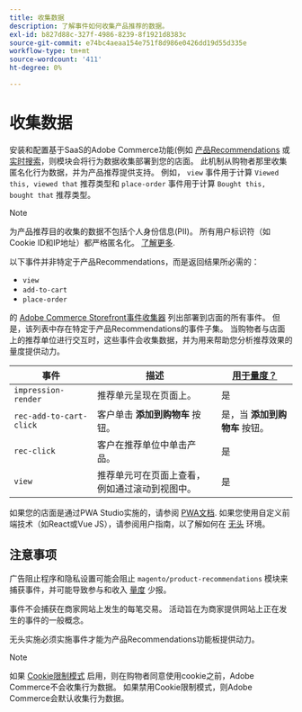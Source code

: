 ```yaml
---
title: 收集数据
description: 了解事件如何收集产品推荐的数据。
exl-id: b827d88c-327f-4986-8239-8f1921d8383c
source-git-commit: e74bc4aeaa154e751f8d986e0426dd19d55d335e
workflow-type: tm+mt
source-wordcount: '411'
ht-degree: 0%

---
```


# 收集数据

安装和配置基于SaaS的Adobe Commerce功能(例如 [产品Recommendations](install-configure.md) 或 [实时搜索](https://experienceleague.adobe.com/docs/commerce-merchant-services/live-search/onboard/install.html)，则模块会将行为数据收集部署到您的店面。 此机制从购物者那里收集匿名化行为数据，并为产品推荐提供支持。 例如， `view` 事件用于计算 `Viewed this, viewed that` 推荐类型和 `place-order` 事件用于计算 `Bought this, bought that` 推荐类型。

>[!NOTE]
>
>为产品推荐目的收集的数据不包括个人身份信息(PII)。 所有用户标识符（如Cookie ID和IP地址）都严格匿名化。 [了解更多](https://www.adobe.com/privacy/experience-cloud.html).

以下事件并非特定于产品Recommendations，而是返回结果所必需的：

- `view`
- `add-to-cart`
- `place-order`

的 [Adobe Commerce Storefront事件收集器](https://developer.adobe.com/commerce/services/shared-services/storefront-events/collector/#quick-start) 列出部署到店面的所有事件。 但是，该列表中存在特定于产品Recommendations的事件子集。 当购物者与店面上的推荐单位进行交互时，这些事件会收集数据，并为用来帮助您分析推荐效果的量度提供动力。

| 事件 | 描述 | [用于量度？](workspace.md) |
| --- | --- | --- |
| `impression-render` | 推荐单元呈现在页面上。 | 是 |
| `rec-add-to-cart-click` | 客户单击 **添加到购物车** 按钮。 | 是，当 **添加到购物车** 按钮。 |
| `rec-click` | 客户在推荐单位中单击产品。 | 是 |
| `view` | 推荐单元可在页面上查看，例如通过滚动到视图中。 | 是 |

如果您的店面是通过PWA Studio实施的，请参阅 [PWA文档](https://developer.adobe.com/commerce/pwa-studio/integrations/product-recommendations/). 如果您使用自定义前端技术（如React或Vue JS），请参阅用户指南，以了解如何在 [无头](headless.md) 环境。

## 注意事项

广告阻止程序和隐私设置可能会阻止 `magento/product-recommendations` 模块来捕获事件，并可能导致参与和收入 [量度](workspace.md) 少报。

事件不会捕获在商家网站上发生的每笔交易。 活动旨在为商家提供网站上正在发生的事件的一般概念。

无头实施必须实施事件才能为产品Recommendations功能板提供动力。

>[!NOTE]
>
>如果 [Cookie限制模式](https://experienceleague.adobe.com/docs/commerce-admin/start/compliance/privacy/compliance-cookie-law.html) 启用，则在购物者同意使用cookie之前，Adobe Commerce不会收集行为数据。 如果禁用Cookie限制模式，则Adobe Commerce会默认收集行为数据。
